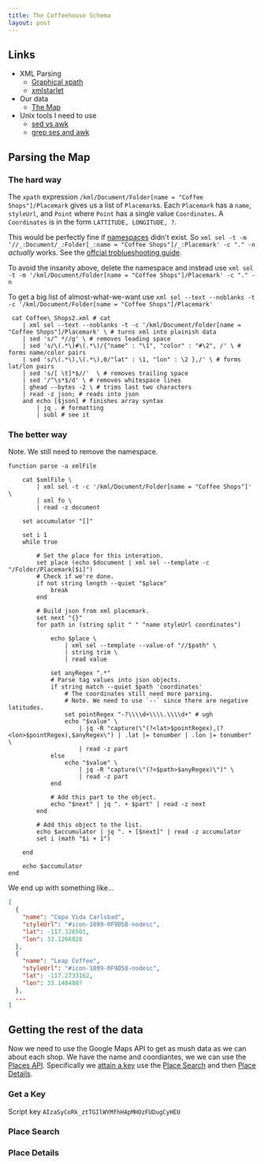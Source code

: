```yaml
---
title: The Coffeehouse Schema
layout: post
---
```


## Links 

* XML Parsing 
    - [Graphical xpath](http://www.qutoric.com/xslt/analyser/xpathtool.html)
    - [xmlstarlet](http://xmlstar.sourceforge.net)
* Our data
    - [The Map](https://www.google.com/maps/d/u/0/viewer?mid=1w3GLW8rs_d9xTbU8nQ52Bf5xwGo&ll=32.94402489959027%2C-117.14390477500001&z=8)
* Unix tools I need to use 
    - [sed vs awk](https://stackoverflow.com/questions/1632113/what-is-the-difference-between-sed-and-awk)
    - [grep ses and awk](https://stackoverflow.com/questions/7727640/differences-among-grep-awk-and-sed)


## Parsing the Map 


### The hard way 

The `xpath` expression `/kml/Document/Folder[name = "Coffee Shops"]/Placemark` gives us a list of `Placemark`s. Each `Placemark` has a `name`, `styleUrl`, and `Point` where `Point` has a single value `Coordinates`. A `Coordinates` is in the form `LATTITUDE, LONGITUDE, ?`. 

This would be perfectly fine if [namespaces]() didn't exist. 
So `xml sel -t -m '//_:Document/_:Folder[_:name = "Coffee Shops"]/_:Placemark' -c "." -n` *actually* works. See the [offcial troblueshooting guide](). 

To avoid the insanity above, delete the namespace and instead use `xml sel -t -m '/kml/Document/Folder[name = "Coffee Shops"]/Placemark' -c "." -n`

To get a big list of almost-what-we-want use 
`xml sel --text --noblanks -t -c '/kml/Document/Folder[name = "Coffee Shops"]/Placemark'`

```fish
 cat Coffee\ Shops2.xml # cat 
    | xml sel --text --noblanks -t -c '/kml/Document/Folder[name = "Coffee Shops"]/Placemark' \ # turns xml into plainish data 
    | sed 's/^ *//g' \ # removes leading space 
    | sed 's/\(.*\)#\(.*\)/{"name" : "\1", "color" : "#\2", /' \ # forms name/color pairs
    | sed 's/\(.*\),\(.*\),0/"lat" : \1, "lon" : \2 },/' \ # forms lat/lon pairs 
    | sed 's/[ \t]*$//'  \ # removes trailing space 
    | sed '/^\s*$/d' \ # removes whitespace lines 
    | ghead --bytes -2 \ # trims last two characters 
    | read -z json; # reads into json 
    and echo [$json] # finishes array syntax 
        | jq . # formatting 
        | subl # see it 
```


### The better way 


Note. We still need to remove the namespace. 


```fish
function parse -a xmlFile

    cat $xmlFile \
        | xml sel -t -c '/kml/Document/Folder[name = "Coffee Shops"]' \
        | xml fo \
        | read -z document

    set accumulator "[]"

    set i 1
    while true 

        # Set the place for this interation. 
        set place (echo $document | xml sel --template -c "/Folder/Placemark[$i]")
        # Check if we're done. 
        if not string length --quiet "$place"
            break
        end 

        # Build json from xml placemark. 
        set next "{}"
        for path in (string split " " "name styleUrl coordinates")

            echo $place \
                | xml sel --template --value-of "//$path" \
                | string trim \
                | read value 

            set anyRegex ".*"
            # Parse tag values into json objects. 
            if string match --quiet $path 'coordinates'
                # The coordinates still need more parsing. 
                # Note. We need to use `--` since there are negative latitudes.
                set pointRegex "-?\\\\d+\\\\.\\\\d+" # ugh
                echo "$value" \
                    | jq -R "capture(\"(?<lat>$pointRegex),(?<lon>$pointRegex),$anyRegex\") | .lat |= tonumber | .lon |= tonumber" \
                    | read -z part
            else 
                echo "$value" \
                    | jq -R "capture(\"(?<$path>$anyRegex)\")" \
                    | read -z part
            end 

            # Add this part to the object. 
            echo "$next" | jq ". + $part" | read -z next
        end 
        
        # Add this object to the list. 
        echo $accumulator | jq ". + [$next]" | read -z accumulator
        set i (math "$i + 1")

    end 

    echo $accumulator
end
```

We end up with something like...
```json
[
  {
    "name": "Copa Vida Carlsbad",
    "styleUrl": "#icon-1899-0F9D58-nodesc",
    "lat": -117.326501,
    "lon": 33.1266828
  },
  {
    "name": "Leap Coffee",
    "styleUrl": "#icon-1899-0F9D58-nodesc",
    "lat": -117.2733162,
    "lon": 33.1404887
  },
  ...
]
```



## Getting the rest of the data

Now we need to use the Google Maps API to get as mush data as we can about each shop. We have the name and coordiantes, we we can use the [Places API](https://developers.google.com/places/web-service/). Specifically we [attain a key](https://developers.google.com/places/web-service/get-api-key) use the [Place Search](https://developers.google.com/places/web-service/search) and then [Place Details](https://developers.google.com/places/web-service/details). 

### Get a Key
Script key
`AIzaSyCoRk_ztTGIlWYMfhH4pMHOzFUDugCyHEU`


### Place Search 


### Place Details